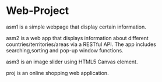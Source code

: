 # Web-Project

asm1 is a simple webpage that display certain information.

asm2 is a web app that displays information about different countries/territories/areas via a RESTful API. The app includes searching,sorting and pop-up window functions.

asm3 is an image slider using HTML5 Canvas element.

proj is an online shopping web application.
